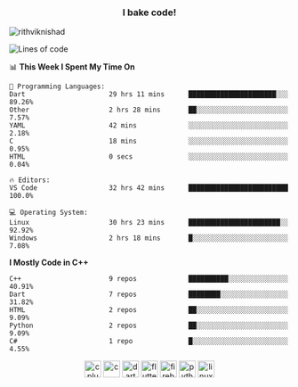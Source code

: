 <h3 align="center">I bake code!</h3>

<p align="left"> <img src="https://komarev.com/ghpvc/?username=rithviknishad" alt="rithviknishad" /> </p>

<!--START_SECTION:waka-->
![Lines of code](https://img.shields.io/badge/From%20Hello%20World%20I%27ve%20Written-692449%20lines%20of%20code-blue)

📊 **This Week I Spent My Time On** 

```text
💬 Programming Languages: 
Dart                     29 hrs 11 mins      ██████████████████████░░░   89.26% 
Other                    2 hrs 28 mins       ██░░░░░░░░░░░░░░░░░░░░░░░   7.57% 
YAML                     42 mins             ░░░░░░░░░░░░░░░░░░░░░░░░░   2.18% 
C                        18 mins             ░░░░░░░░░░░░░░░░░░░░░░░░░   0.95% 
HTML                     0 secs              ░░░░░░░░░░░░░░░░░░░░░░░░░   0.04%

🔥 Editors: 
VS Code                  32 hrs 42 mins      █████████████████████████   100.0%

💻 Operating System: 
Linux                    30 hrs 23 mins      ███████████████████████░░   92.92% 
Windows                  2 hrs 18 mins       █░░░░░░░░░░░░░░░░░░░░░░░░   7.08%

```

**I Mostly Code in C++** 

```text
C++                      9 repos             ██████████░░░░░░░░░░░░░░░   40.91% 
Dart                     7 repos             ████████░░░░░░░░░░░░░░░░░   31.82% 
HTML                     2 repos             ██░░░░░░░░░░░░░░░░░░░░░░░   9.09% 
Python                   2 repos             ██░░░░░░░░░░░░░░░░░░░░░░░   9.09% 
C#                       1 repo              █░░░░░░░░░░░░░░░░░░░░░░░░   4.55%

```



<!--END_SECTION:waka-->

<p align="center">
  <img src="https://devicons.github.io/devicon/devicon.git/icons/cplusplus/cplusplus-original.svg" alt="cplusplus" width="30" height="30"/>
  <img src="https://devicons.github.io/devicon/devicon.git/icons/c/c-original.svg" alt="c" width="30" height="30"/>
  <img src="https://www.vectorlogo.zone/logos/dartlang/dartlang-icon.svg" alt="dart" width="30" height="30"/>
  <img src="https://www.vectorlogo.zone/logos/flutterio/flutterio-icon.svg" alt="flutter" width="30" height="30"/> 
  <img src="https://www.vectorlogo.zone/logos/firebase/firebase-icon.svg" alt="firebase" width="30" height="30"/> 
  <img src="https://devicons.github.io/devicon/devicon.git/icons/python/python-original.svg" alt="python" width="30" height="30"/> 
  <img src="https://devicons.github.io/devicon/devicon.git/icons/linux/linux-original.svg" alt="linux" width="30" height="30"/> 
</p>
